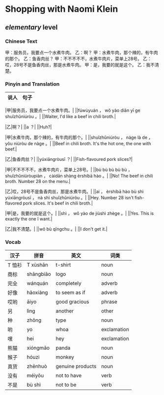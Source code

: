 # Shopping with Naomi Klein
## *elementary* level

### Chinese Text
甲：服务员，我要点一个水煮牛肉。
乙：啊？
甲：水煮牛肉，那个辣的，有牛肉的那个。
乙：鱼香肉丝？
甲：不不不不不，水煮牛肉片，菜单上28号。
乙：哎，28号不是鱼香肉丝，那是水煮牛肉。
甲：是，我要的就是这个。
乙：我不清楚。

### Pinyin and Translation
|说人|句子|
|----|----|

|甲|服务员，我要点一个水煮牛肉。|
||fúwùyuán ， wǒ yào diǎn yī ge shuǐzhǔniúròu 。|
||Waiter, I'd like a beef in chili broth.|

|乙|啊？|
||a ？|
||Huh?|

|甲|水煮牛肉，那个辣的，有牛肉的那个。|
||shuǐzhǔniúròu ， nàge là de ， yǒu niúròu de nàge 。|
||Beef in chili broth. It's the hot one, the one with beef.|

|乙|鱼香肉丝？|
||yúxiāngròusī ？|
||Fish-flavoured pork slices?|

|甲|不不不不不，水煮牛肉片，菜单上28号。|
||bù bù bù bù bù ， shuǐzhǔniúròupiàn ， càidān shàng èrshíbā hào 。|
||No! The beef in chili broth. Number 28 on the menu.|

|乙|哎，28号不是鱼香肉丝，那是水煮牛肉。|
||ai ， èrshíbā hào bù shì yúxiāngròusī ， nà shì shuǐzhǔniúròu 。|
||Hey. Number 28 isn't fish-flavored pork slices. It's beef in chili broth.|

|甲|是，我要的就是这个。|
||shì ， wǒ yào de jiùshì zhège 。|
||Yes. This is exactly the one I want.|

|乙|我不清楚。|
||wǒ bù  qīngchu 。|
||I don't get it.|
### Vocab
|汉子|拼音|英文|词类|
|----|----|----|----|
|T 恤衫|T xùshān|t-shirt|noun|
|商标|shāngbiāo|logo|noun|
|完全|wánquán|completely|adverb|
|好像|hǎoxiàng|to seem as if|adverb|
|哎哟|āiyo|good gracious|phrase|
|另|lìng|another|other|
|种|zhǒng|type|noun|
|哟|yo|whoa|exclamation|
|嘿|hei|hey|exclamation|
|熊猫|xióngmāo|panda|noun|
|猴子|hóuzi|monkey|noun|
|真货|zhēnhuò|genuine products|noun|
|没有|méiyǒu|not to have|verb|
|不是|bù shì|not to be|verb|